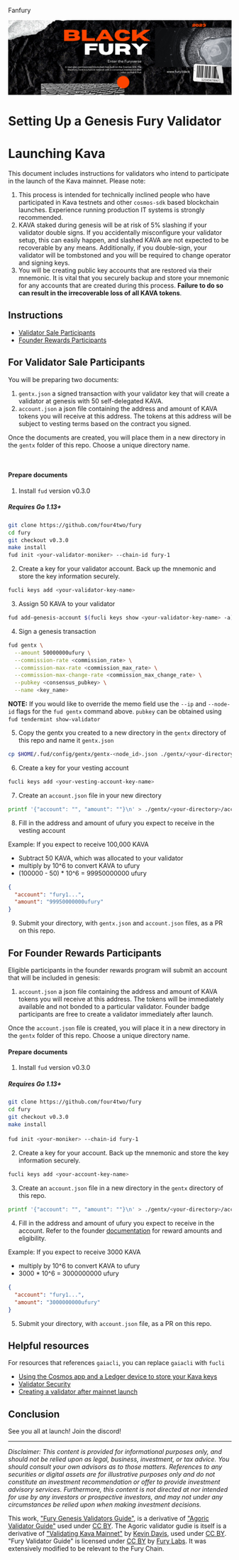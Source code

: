 Fanfury

![Banner!](assets/banner.png)

# Setting Up a Genesis Fury Validator

# Launching Kava

This document includes instructions for validators who intend to participate in the launch of the Kava mainnet. Please note:

1. This process is intended for technically inclined people who have participated in Kava testnets and other `cosmos-sdk` based blockchain launches. Experience running production IT systems is strongly recommended.
2. KAVA staked during genesis will be at risk of 5% slashing if your validator double signs. If you accidentally misconfigure your validator setup, this can easily happen, and slashed KAVA are not expected to be recoverable by any means. Additionally, if you double-sign, your validator will be tombstoned and you will be required to change operator and signing keys.
3. You will be creating public key accounts that are restored via their mnemonic. It is vital that you securely backup and store your mnemonic for any accounts that are created during this process. **Failure to do so can result in the irrecoverable loss of all KAVA tokens**.


## Instructions

* [Validator Sale Participants](#for-validator-sale-participants)
* [Founder Rewards Participants](#for-founder-rewards-participants)

## For Validator Sale Participants

You will be preparing two documents:

1. `gentx.json` a signed transaction with your validator key that will create a validator at genesis with 50 self-delegated KAVA.
2. `account.json` a json file containing the address and amount of KAVA tokens you will receive at this address. The tokens at this address will be subject to vesting terms based on the contract you signed.

Once the documents are created, you will place them in a new directory in the `gentx` folder of this repo. Choose a unique directory name.

<br>

#### Prepare documents

1. Install `fud` version v0.3.0

##### Requires Go 1.13+

```sh
git clone https://github.com/four4two/fury
cd fury
git checkout v0.3.0
make install
fud init <your-validator-moniker> --chain-id fury-1
```

2. Create a key for your validator account. Back up the mnemonic and store the key information securely.

```sh
fucli keys add <your-validator-key-name>
```

3. Assign 50 KAVA to your validator

```sh
fud add-genesis-account $(fucli keys show <your-validator-key-name> -a) 50000000ufury
```

4. Sign a genesis transaction

```sh
fud gentx \
  --amount 50000000ufury \
  --commission-rate <commission_rate> \
  --commission-max-rate <commission_max_rate> \
  --commission-max-change-rate <commission_max_change_rate> \
  --pubkey <consensus_pubkey> \
  --name <key_name>
```

**NOTE:**  If you would like to override the memo field use the `--ip` and `--node-id` flags for the `fud gentx` command above. `pubkey` can be obtained using `fud tendermint show-validator`

5. Copy the gentx you created to a new directory in the `gentx` directory of this repo and name it `gentx.json`

```sh
cp $HOME/.fud/config/gentx/gentx-<node_id>.json ./gentx/<your-directory>/gentx.json
```

6. Create a key for your vesting account

```sh
fucli keys add <your-vesting-account-key-name>
```

7. Create an `account.json` file in your new directory

```sh
printf '{"account": "", "amount": ""}\n' > ./gentx/<your-directory>/account.json
```

8. Fill in the address and amount of ufury you expect to receive in the vesting account

Example: If you expect to receive 100,000 KAVA

  * Subtract 50 KAVA, which was allocated to your validator
  * multiply by 10^6 to convert KAVA to ufury
  * (100000 - 50) * 10^6 = 99950000000 ufury

```json
{
  "account": "fury1...",
  "amount": "99950000000ufury"
}
```

9. Submit your directory, with `gentx.json` and `account.json` files, as a PR on this repo.

## For Founder Rewards Participants

Eligible participants in the founder rewards program will submit an account that will be included in genesis:

1. `account.json` a json file containing the address and amount of KAVA tokens you will receive at this address. The tokens will be immediately available and not bonded to a particular validator. Founder badge participants are free to create a validator immediately after launch.

Once the `account.json` file is created, you will place it in a new directory in the `gentx` folder of this repo. Choose a unique directory name.

#### Prepare documents

1. Install `fud` version v0.3.0

##### Requires Go 1.13+

```sh
git clone https://github.com/four4two/fury
cd fury
git checkout v0.3.0
make install

fud init <your-moniker> --chain-id fury-1
```

2. Create a key for your account. Back up the mnemonic and store the key information securely.

```sh
fucli keys add <your-account-key-name>
```

3. Create an `account.json` file in a new directory in the `gentx` directory of this repo.


```sh
printf '{"account": "", "amount": ""}\n' > ./gentx/<your-directory>/account.json
```

4. Fill in the address and amount of ufury you expect to receive in the account. Refer to the founder [documentation](https://github.com/Kava-Labs/fury/blob/master/docs/REWARDS.md) for reward amounts and eligibility.

Example: If you expect to receive 3000 KAVA

  * multiply by 10^6 to convert KAVA to ufury
  * 3000 * 10^6 = 3000000000 ufury

```json
{
  "account": "fury1...",
  "amount": "3000000000ufury"
}
```

5. Submit your directory, with `account.json` file, as a PR on this repo.

## Helpful resources

For resources that references `gaiacli`, you can replace `gaiacli` with `fucli`

* [Using the Cosmos app and a Ledger device to store your Kava keys](https://cosmos.network/docs/cosmos-hub/delegator-guide-cli.html#cosmos-accounts)
* [Validator Security](https://cosmos.network/docs/cosmos-hub/validators/security.html#validator-security)
* [Creating a validator after mainnet launch](https://cosmos.network/docs/cosmos-hub/validators/validator-setup.html#create-your-validator)


## Conclusion

See you all at launch! Join the discord!

---
*Disclaimer: This content is provided for informational purposes only,
and should not be relied upon as legal, business, investment, or tax
advice. You should consult your own advisors as to those matters.
References to any securities or digital assets are for illustrative
purposes only and do not constitute an investment recommendation or
offer to provide investment advisory services. Furthermore, this content
is not directed at nor intended for use by any investors or prospective
investors, and may not under any circumstances be relied upon when
making investment decisions.*

This work, ["Fury Genesis Validators
Guide"](https://github.com/osmosis-labs/networks/genesis-validators.md),
is a derivative of ["Agoric Validator
Guide"](https://github.com/Agoric/agoric-sdk/wiki/Validator-Guide) used
under [CC BY](http://creativecommons.org/licenses/by/4.0/). The Agoric
validator gudie is itself is a derivative of ["Validating Kava
Mainnet"](https://medium.com/four4two/validating-fury-mainnet-72fa1b6ea579)
by [Kevin Davis](https://medium.com/@kevin_35106), used under [CC
BY](http://creativecommons.org/licenses/by/4.0/). "Fury Validator
Guide" is licensed under [CC
BY](http://creativecommons.org/licenses/by/4.0/) by [Fury
Labs](https://fury.zone/). It was extensively modified to be relevant
to the Fury Chain.
